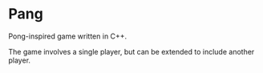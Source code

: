 # Pang
Pong-inspired game written in C++.

The game involves a single player, but can be extended to include another player.
